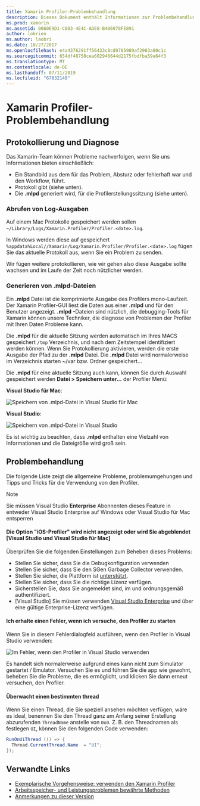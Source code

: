 ```yaml
---
title: Xamarin Profiler-Problembehandlung
description: Dieses Dokument enthält Informationen zur Problembehandlung im Zusammenhang mit der Xamarin Profiler. Probleme im Zusammenhang mit der Protokollierung und Diagnose, die IDE und anderen Themen beschrieben.
ms.prod: xamarin
ms.assetid: 0060E9D1-C003-4E4C-ADE8-B406978FE891
author: lobrien
ms.author: laobri
ms.date: 10/27/2017
ms.openlocfilehash: e4a4376291ff56433c8cd9785989af2983a80c1c
ms.sourcegitcommit: 654df48758cea602946644d2175fbdfba59a64f3
ms.translationtype: MT
ms.contentlocale: de-DE
ms.lasthandoff: 07/11/2019
ms.locfileid: "67832148"
---
```

# <a name="xamarin-profiler-troubleshooting"></a>Xamarin Profiler-Problembehandlung

## <a name="logging-and-diagnostics"></a>Protokollierung und Diagnose

Das Xamarin-Team können Probleme nachverfolgen, wenn Sie uns Informationen bieten einschließlich:

- Ein Standbild aus dem für das Problem, Absturz oder fehlerhaft war und den Workflow, führt.
- Protokoll gibt (siehe unten).
- Die **.mlpd** generiert wird, für die Profilerstellungssitzung (siehe unten).

### <a name="getting-log-outputs"></a>Abrufen von Log-Ausgaben

Auf einem Mac Protokolle gespeichert werden sollen `~/Library/Logs/Xamarin.Profiler/Profiler.<date>.log`.

In Windows werden diese auf gespeichert `%appdata%Local//Xamarin/Log/Xamarin.Profiler/Profiler.<date>.log` fügen Sie das aktuelle Protokoll aus, wenn Sie ein Problem zu senden.

Wir fügen weitere protokollieren, wie wir gehen also diese Ausgabe sollte wachsen und im Laufe der Zeit noch nützlicher werden.

<a name="gen_mlpd" />

### <a name="generating-mlpd-files"></a>Generieren von .mlpd-Dateien

Ein **.mlpd** Datei ist die komprimierte Ausgabe des Profilers mono-Laufzeit. Der Xamarin Profiler-GUI liest die Daten aus einer **.mlpd** und für den Benutzer angezeigt. **.mlpd** -Dateien sind nützlich, die debugging-Tools für Xamarin können unsere Techniker, die diagnose von Problemen der Profiler mit Ihren Daten Probleme kann.

Die **.mlpd** für die aktuelle Sitzung werden automatisch im Ihres MACS gespeichert `/tmp` Verzeichnis, und nach dem Zeitstempel identifiziert werden können. Wenn Sie Protokollierung aktivieren, werden die erste Ausgabe der Pfad zu der **.mlpd** Datei. Die **.mlpd** Datei wird normalerweise im Verzeichnis starten ~/var bzw. Ordner gespeichert...

Die **.mlpd** für eine aktuelle Sitzung auch kann, können Sie durch Auswahl gespeichert werden **Datei > Speichern unter...** der Profiler Menü:

**Visual Studio für Mac**:

![](troubleshooting-images/image17.png "Speichern von .mlpd-Datei in Visual Studio für Mac")

**Visual Studio**:

![](troubleshooting-images/image17-vs.png "Speichern von .mlpd-Datei in Visual Studio")

Es ist wichtig zu beachten, dass **.mlpd** enthalten eine Vielzahl von Informationen und die Dateigröße wird groß sein.

## <a name="troubleshooting"></a>Problembehandlung

Die folgende Liste zeigt die allgemeine Probleme, problemumgehungen und Tipps und Tricks für die Verwendung von den Profiler.

> [!NOTE]
> Sie müssen Visual Studio **Enterprise** Abonnenten dieses Feature in entweder Visual Studio Enterprise auf Windows oder Visual Studio für Mac entsperren

#### <a name="i-cant-see-the-ios-profiler-option-or-it-is-greyed-out-visual-studio-and-visual-studio-for-mac"></a>Die Option "iOS-Profiler" wird nicht angezeigt oder wird Sie abgeblendet [Visual Studio und Visual Studio für Mac]

Überprüfen Sie die folgenden Einstellungen zum Beheben dieses Problems:

- Stellen Sie sicher, dass Sie die Debugkonfiguration verwenden
- Stellen Sie sicher, dass Sie den SGen Garbage Collector verwenden.
- Stellen Sie sicher, die Plattform ist [unterstützt](~/tools/profiler/index.md#Profiler_Support).
- Stellen Sie sicher, dass Sie die richtige Lizenz verfügen.
- Sicherstellen Sie, dass Sie angemeldet sind, im und ordnungsgemäß authentifiziert.
- [Visual Studio] Sie müssen verwenden [Visual Studio Enterprise](https://visualstudio.microsoft.com/vs/enterprise/) und über eine gültige Enterprise-Lizenz verfügen.

#### <a name="i-get-an-error-when-i-try-to-launch-the-profiler"></a>Ich erhalte einen Fehler, wenn ich versuche, den Profiler zu starten

Wenn Sie in diesem Fehlerdialogfeld ausführen, wenn den Profiler in Visual Studio verwenden:

![](troubleshooting-images/error.png "Im Fehler, wenn den Profiler in Visual Studio verwenden")

Es handelt sich normalerweise aufgrund eines kann nicht zum Simulator gestartet / Emulator. Versuchen Sie es und führen Sie die app wie gewohnt, beheben Sie die Probleme, die es ermöglicht, und klicken Sie dann erneut versuchen, den Profiler.

#### <a name="to-watch-a-specific-thread"></a>Überwacht einen bestimmten thread

Wenn Sie einen Thread, die Sie speziell ansehen möchten verfügen, wäre es ideal, benennen Sie den Thread ganz am Anfang seiner Erstellung abzurufenden `ThreadName` anstelle von `0x0`. Z. B. den Threadnamen als festlegen `UI`, können Sie den folgenden Code verwenden:

```csharp
RunOnUiThread (() => {
  Thread.CurrentThread.Name  = "UI";
});
```

## <a name="related-links"></a>Verwandte Links

- [Exemplarische Vorgehensweise: verwenden den Xamarin Profiler](~/tools/profiler/index.md)
- [Arbeitsspeicher- und Leistungsproblemen bewährte Methoden](~/cross-platform/deploy-test/memory-perf-best-practices.md)
- [Anmerkungen zu dieser Version](https://developer.xamarin.com/releases/profiler/preview/)
